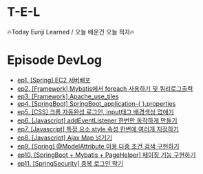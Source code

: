 # T-E-L
🔥Today Eunji Learned / 오늘 배운건 오늘 적자🔥

# Episode DevLog
- [ep1. [Spring] EC2 서버배포](./DevLog/ep1.%20EC2%20서버배포.md)
- [ep2. [Framework] Mybatis에서 foreach 사용하기 및 쿼리로그출력](./DevLog/ep2.%20Mybatis에서%20foreach사용하기%20및%20쿼리로그출력.md)
- [ep3. [Framework] Apache_use_tiles](./DevLog/ep3.%20Apache_use_tiles.md)
- [ep4. [SpringBoot] SpringBoot_application-{ }.properties](./DevLog/ep4.%20SpringBoot_application-{}.properties.md)
- [ep5. [CSS] 크롬 자동완성 로그인, input태그 배경색상 없애기](./DevLog/ep5.%20크롬%20자동완성%20로그인,%20input태그%20배경색상%20없애기.md)
- [ep6. [Javascript] addEventListener 한번만 동작하게 만들기](./DevLog/ep6.%20addEventListener%20한%20번만%20동작하게%20만들기.md)
- [ep7. [Javascript] 특정 요소 style 속성 한번에 여러개 지정하기](./DevLog/ep7.%20특정%20요소%20style%20속성%20한번에%20여러%20개%20지정하기.md)
- [ep8. [Javascript] Ajax Map 넘기기](./DevLog/ep8.%20Ajax%20Map%20넘기기.md)
- [ep9. [Spring] @ModelAttribute 이용 다중 조건 검색 구현하기](./DevLog/ep9.%20@ModelAttribute.md)
- [ep10. [SpringBoot + Mybatis + PageHelper] 페이징 기능 구현하기](./DevLog/ep10.%20PageHelper이용%20페이징%20기능%20구현하기.md)
- [ep11. [SpringSecurity] 중복 로그인 막기](./DevLog/ep11.%20Spring%20Security%20중복%20로그인%20막기.md)